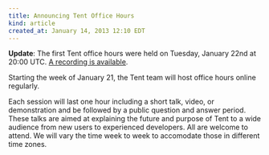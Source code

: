 ```yaml
---
title: Announcing Tent Office Hours
kind: article
created_at: January 14, 2013 12:10 EDT
---
```


**Update**: The first Tent office hours were held on Tuesday, January 22nd at
20:00 UTC. [A recording is
available](https://tent-media.s3.amazonaws.com/tent-officehours_2013-01-22.mp4).

Starting the week of January 21, the Tent team will host office hours online
regularly.

Each session will last one hour including a short talk, video, or demonstration
and be followed by a public question and answer period. These talks are aimed at
explaining the future and purpose of Tent to a wide audience from new users to
experienced developers. All are welcome to attend. We will vary the time week to
week to accomodate those in different time zones.
